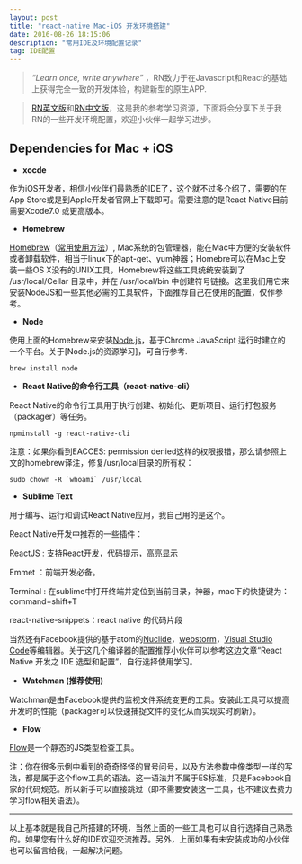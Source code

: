 ```yaml
---
layout: post
title: "react-native Mac-iOS 开发环境搭建"
date: 2016-08-26 18:15:06 
description: "常用IDE及环境配置记录"
tag: IDE配置
---
```


>*“Learn once, write anywhere”* ，RN致力于在Javascript和React的基础上获得完全一致的开发体验，构建新型的原生APP. 

>[RN英文版](https://facebook.github.io/react-native/docs/getting-started.html)和[RN中文版](http://reactnative.cn/docs/0.31/getting-started.html)，这是我的参考学习资源，下面将会分享下关于我RN的一些开发环境配置，欢迎小伙伴一起学习进步。

## Dependencies for Mac + iOS

* **xocde**

作为iOS开发者，相信小伙伴们最熟悉的IDE了，这个就不过多介绍了，需要的在App Store或是到Apple开发者官网上下载即可。需要注意的是React Native目前需要Xcode7.0 或更高版本。

* **Homebrew**

[Homebrew](https://brew.sh/)（[常用使用方法](https://www.zybuluo.com/phper/note/87055)）, Mac系统的包管理器，能在Mac中方便的安装软件或者卸载软件，相当于linux下的apt-get、yum神器；Homebre可以在Mac上安装一些OS X没有的UNIX工具，Homebrew将这些工具统统安装到了 /usr/local/Cellar 目录中，并在 /usr/local/bin 中创建符号链接。这里我们用它来安装NodeJS和一些其他必需的工具软件，下面推荐自己在使用的配置，仅作参考。

* **Node**

使用上面的Homebrew来安装[Node.js](https://nodejs.org/en/)，基于Chrome JavaScript 运行时建立的一个平台。关于[Node.js的资源学习]，可自行参考.

```
brew install node
```
* **React Native的命令行工具（react-native-cli）**

React Native的命令行工具用于执行创建、初始化、更新项目、运行打包服务（packager）等任务。

```
npminstall -g react-native-cli
```

注意：如果你看到EACCES: permission denied这样的权限报错，那么请参照上文的homebrew译注，修复/usr/local目录的所有权：

```
sudo chown -R `whoami` /usr/local
```

* **Sublime Text**

用于编写、运行和调试React Native应用，我自己用的是这个。

React Native开发中推荐的一些插件：

ReactJS : 支持React开发，代码提示，高亮显示

Emmet ：前端开发必备。

Terminal : 在sublime中打开终端并定位到当前目录，神器，mac下的快捷键为：command+shift+T

react-native-snippets：react native 的代码片段

当然还有Facebook提供的基于atom的[Nuclide](https://nuclide.io/)，[webstorm](https://www.jetbrains.com/webstorm/)，[Visual Studio Code](https://www.google.com.hk/url?sa=t&rct=j&q=&esrc=s&source=web&cd=1&ved=0ahUKEwid5viAndzOAhWMFSwKHS6kCgAQFggcMAA&url=https%3a%2f%2fcode%2evisualstudio%2ecom%2f&usg=AFQjCNFJKyN71_pTGlo3tbjTpAWVghKtHg)等编辑器。关于这几个编译器的配置推荐小伙伴可以参考这边文章“React Native 开发之 IDE 选型和配置”，自行选择使用学习。

* **Watchman (推荐使用)**

Watchman是由Facebook提供的监视文件系统变更的工具。安装此工具可以提高开发时的性能（packager可以快速捕捉文件的变化从而实现实时刷新）。

* **Flow**

[Flow](https://flow.org/)是一个静态的JS类型检查工具。

注：你在很多示例中看到的奇奇怪怪的冒号问号，以及方法参数中像类型一样的写法，都是属于这个flow工具的语法。这一语法并不属于ES标准，只是Facebook自家的代码规范。所以新手可以直接跳过（即不需要安装这一工具，也不建议去费力学习flow相关语法）。


---------------------------------------

以上基本就是我自己所搭建的环境，当然上面的一些工具也可以自行选择自己熟悉的。如果您有什么好的IDE欢迎交流推荐。另外，上面如果有未安装成功的小伙伴也可以留言给我，一起解决问题。














